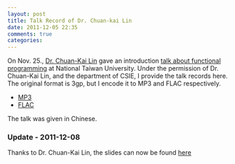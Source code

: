 ```yaml
---
layout: post
title: Talk Record of Dr. Chuan-kai Lin
date: 2011-12-05 22:35
comments: true
categories: 
---
```


On Nov. 25., [Dr. Chuan-Kai Lin](https://sites.google.com/site/chklin/home) gave an introduction [talk about functional programming](http://w.csie.org/app/news.php?Sn=3843) at National Taiwan University. 
Under the permission of Dr. Chuan-Kai Lin, and the department of CSIE, 
I provide the talk records here.
The original format is 3gp, but I encode it to MP3 and FLAC respectively.

* [MP3](https://www.asuswebstorage.com/navigate/s?u=innLp_)
* [FLAC](https://www.asuswebstorage.com/navigate/s?u=innet_)

The talk was given in Chinese.

### Update - 2011-12-08
Thanks to Dr. Chuan-Kai Lin, the slides can now be found [here](https://sites.google.com/site/chklin/talks/types-csie11-slides.pdf?attredirects=0)
